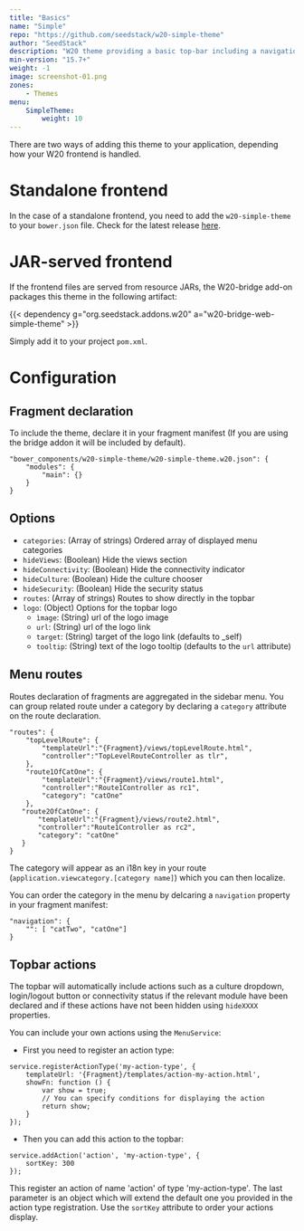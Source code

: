 ```yaml
---
title: "Basics"
name: "Simple"
repo: "https://github.com/seedstack/w20-simple-theme"
author: "SeedStack"
description: "W20 theme providing a basic top-bar including a navigation menu and standard application controls."
min-version: "15.7+"
weight: -1
image: screenshot-01.png
zones:
    - Themes
menu:
    SimpleTheme:
        weight: 10
---
```


There are two ways of adding this theme to your application, depending how your W20 frontend is handled.

# Standalone frontend

In the case of a standalone frontend, you need to add the `w20-simple-theme` to your `bower.json` file. Check for the latest release [here](https://github.com/seedstack/w20-simple-theme/releases).

# JAR-served frontend

If the frontend files are served from resource JARs, the W20-bridge add-on packages this theme in the following artifact:
 
{{< dependency g="org.seedstack.addons.w20" a="w20-bridge-web-simple-theme" >}}

Simply add it to your project `pom.xml`.

# Configuration

## Fragment declaration

To include the theme, declare it in your fragment manifest (If you are using the bridge addon it will be included by default).

```
"bower_components/w20-simple-theme/w20-simple-theme.w20.json": {
    "modules": {
        "main": {}
    }
}
```

## Options

* `categories`: (Array of strings)  Ordered array of displayed menu categories
* `hideViews`: (Boolean) Hide the views section
* `hideConnectivity`: (Boolean) Hide the connectivity indicator
* `hideCulture`: (Boolean) Hide the culture chooser
* `hideSecurity`: (Boolean) Hide the security status
* `routes`: (Array of strings) Routes to show directly in the topbar
* `logo`: (Object) Options for the topbar logo
    * `ìmage`: (String) url of the logo image
    * `url`: (String) url of the logo link
    * `target`: (String) target of the logo link (defaults to _self)
    * `tooltip`: (String) text of the logo tooltip (defaults to the `url` attribute)

## Menu routes

Routes declaration of fragments are aggregated in the sidebar menu. You can group related route under a category by declaring a `category` attribute on the route declaration.

```
"routes": {
    "topLevelRoute": {
        "templateUrl":"{Fragment}/views/topLevelRoute.html",
        "controller":"TopLevelRouteController as tlr",
    },
    "route1OfCatOne": {
        "templateUrl":"{Fragment}/views/route1.html",
        "controller":"Route1Controller as rc1",
        "category": "catOne"
    },
   "route2OfCatOne": {
       "templateUrl":"{Fragment}/views/route2.html",
       "controller":"Route1Controller as rc2",
       "category": "catOne"
   }
}
```

The category will appear as an i18n key in your route (`application.viewcategory.[category name]`) which you can
then localize.

You can order the category in the menu by delcaring a `navigation` property in your fragment manifest:

```
"navigation": {
    "": [ "catTwo", "catOne"]
}
```

## Topbar actions

The topbar will automatically include actions such as a culture dropdown, login/logout button or connectivity status if 
the relevant module have been declared and if these actions have not been hidden using `hideXXXX` properties.

You can include your own actions using the `MenuService`:

* First you need to register an action type:

```
service.registerActionType('my-action-type', {
    templateUrl: '{Fragment}/templates/action-my-action.html',
    showFn: function () {
        var show = true;
        // You can specify conditions for displaying the action
        return show;
    }
});
```

* Then you can add this action to the topbar:

```
service.addAction('action', 'my-action-type', {
    sortKey: 300
});
```

This register an action of name 'action' of type 'my-action-type'. The last parameter is an
object which will extend the default one you provided in the action type registration. Use
the `sortKey` attribute to order your actions display.

